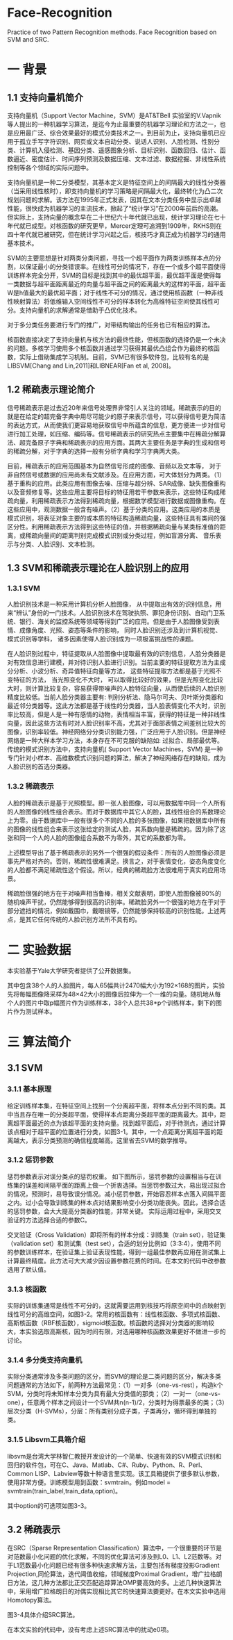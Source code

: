 # Face-Recognition
Practice of two Pattern Recognition methods. Face Recognition based on SVM and SRC.   

# 一 背景

## 1.1 支持向量机简介

支持向量机（Support Vector Machine，SVM）是AT&TBell 实验室的V.Vapnik等人提出的一种机器学习算法，是迄今为止最重要的机器学习理论和方法之一，也是应用最广泛、综合效果最好的模式分类技术之一。到目前为止，支持向量机已应用于孤立手写字符识别、网页或文本自动分类、说话人识别、人脸检测、性别分类、计算机入侵检测、基因分类、遥感图象分析、目标识别、函数回归、估计、函数逼近、密度估计、时间序列预测及数据压缩、文本过滤、数据挖掘、非线性系统控制等各个领域的实际问题中。

支持向量机是一种二分类模型，其基本定义是特征空间上的间隔最大的线性分类器（当采用线性核时），即支持向量机的学习策略是间隔最大化，最终转化为凸二次规划问题的求解。该方法在1995年正式发表，因其在文本分类任务中显示出卓越性能，很快成为机器学习的主流技术，掀起了“统计学习”在2000年前后的高潮。但实际上，支持向量的概念早在二十世纪六十年代就已出现，统计学习理论在七十年代就已成型。对核函数的研究更早，Mercer定理可追溯到1909年，RKHS则在四十年代就已被研究，但在统计学习兴起之后，核技巧才真正成为机器学习的通用基本技术。

SVM的主要思想是针对两类分类问题，寻找一个超平面作为两类训练样本点的分割，以保证最小的分类错误率。在线性可分的情况下，存在一个或多个超平面使得训练样本完全分开，SVM的目标是找到其中的最优超平面，最优超平面是使得每一类数据与超平面距离最近的向量与超平面之间的距离最大的这样的平面，超平面W是h值最大的最优超平面；对于线性不可分的情况，通过使用核函数（一种非线性映射算法）将低维输入空间线性不可分的样本转化为高维特征空间使其线性可分。支持向量机的求解通常是借助于凸优化技术。

对于多分类任务要进行专门的推广，对带结构输出的任务也已有相应的算法。

核函数直接决定了支持向量机与核方法的最终性能，但核函数的选择仍是一个未决的问题。多核学习使用多个核函数并通过学习获得其最优凸组合作为最终的核函数，实际上借助集成学习机制。目前，SVM已有很多软件包，比较有名的是LIBSVM[Chang and Lin,2011]和LIBNEAR[Fan et al, 2008]。

## 1.2 稀疏表示理论简介

信号稀疏表示是过去近20年来信号处理界非常引人关注的领域。稀疏表示的目的就是在给定的超完备字典中用尽可能少的原子来表示信号，可以获得信号更为简洁的表达方式，从而使我们更容易地获取信号中所蕴含的信息，更方便进一步对信号进行加工处理，如压缩、编码等。信号稀疏表示的研究热点主要集中在稀疏分解算法、超完备原子字典和稀疏表示的应用方面。其两大主要任务是字典的生成和信号的稀疏分解，对于字典的选择一般有分析字典和学习字典两大类。

目前，稀疏表示的应用范围基本为自然信号形成的图像、音频以及文本等， 对于非自然信号或数据的应用尚未有文献涉及。在应用方面，可大体划分为两类。（1）基于重构的应用。此类应用有图像去噪、压缩与超分辨、SAR成像、缺失图像重构以及音频修复等。这些应用主要将目标的特征用若干参数来表示，这些特征构成稀疏向量，利用稀疏表示方法得到稀疏向量，根据数学模型进行数据或图像重构。在这些应用中，观测数据一般含有噪声。（2）基于分类的应用。这类应用的本质是模式识别，将表征对象主要的或本质的特征构造稀疏向量，这些特征具有类间的强区分性。利用稀疏表示方法得到这些特征的值，并根据稀疏向量与某类标准值的距离，或稀疏向量间的距离判别完成模式识别或分类过程，例如盲源分离、 音乐表示与分类、人脸识别、文本检测。

## 1.3 SVM和稀疏表示理论在人脸识别上的应用

### 1.3.1 SVM

人脸识别技术是一种采用计算机分析人脸图像， 从中提取出有效的识别信息，用来“辨认”身份的一门技术。人脸识别技术在驾驶执照、罪犯身份识别、自动门卫系统、银行、海关的监控系统等领域等得到广泛的应用。但是由于人脸图像受到表情、成像角度、光照、姿态等条件的影响， 同时人脸识别还涉及到计算机视觉、模式识别等学科， 诸多因素使得人脸识别成为一项极富挑战性的课题。

在人脸识别过程中，特征提取从人脸图像中提取最有效的识别信息，人脸分类器是对有效信息进行建模，并对待识别人脸进行识别。当前主要的特征提取方法为主成分分析、小波分析、奇异值特征向量等方法， 这些特征提取方法都是基于光照不变特征的方法， 当光照变化不大时， 可以取得比较好的效果，但是光照变化比较大时，则计算比较复杂，容易获得带噪声的人脸特征向量，从而使后续的人脸识别精度比较低。当前人脸分类器主要有: 判别分析法、隐马尔可夫、贝叶斯分类器和最近邻分类器等。这此方法都是基于线性的分类器，当人脸表情变化不大时，识别率比较高，但是人是一种有感情的动物，表情相当丰富，获得的特征是一种非线性向量，因此这些方法有时对人脸识别率不高，尤其对于面部表情之间差别比较大的图像，识别率较低。神经网络分分类识别能力强，广泛应用于人脸识别。但是神经网络是一种大样本学习方法，本身存在不可克服的缺陷如: 过拟合、局部最优等。传统的模式识别方法中，支持向量机( Support Vector Machines，SVM) 是一种专门针对小样本、高维数模式识别问题的算法，解决了神经网络存在的缺陷，成为人脸识别的首选分类器。

### 1.3.2 稀疏表示

人脸的稀疏表示是基于光照模型。即一张人脸图像，可以用数据库中同一个人所有的人脸图像的线性组合表示。而对于数据库中其它人的脸，其线性组合的系数理论上为零。由于数据库中一般有很多个不同的人脸的多张图像，如果把数据库中所有的图像的线性组合来表示这张给定的测试人脸，其系数向量是稀疏的。因为除了这张和同一个人的人脸的图像组合系数不为零外，其它的系数都为零。

上述模型导出了基于稀疏表示的另外一个很强的假设条件：所有的人脸图像必须是事先严格对齐的。否则，稀疏性很难满足。换言之，对于表情变化，姿态角度变化的人脸都不满足稀疏性这个假设。所以，经典的稀疏脸方法很难用于真实的应用场景。

稀疏脸很强的地方在于对噪声相当鲁棒，相关文献表明，即使人脸图像被80%的随机噪声干扰，仍然能够得到很高的识别率。稀疏脸另外一个很强的地方在于对于部分遮挡的情况，例如戴围巾，戴眼镜等，仍然能够保持较高的识别性能。上述两点，是其它任何传统的人脸识别方法所不具有的。


# 二 实验数据
本实验基于Yale大学研究者提供了公开数据集。

其中包含38个人的人脸图片，每人65幅共计2470幅大小为192×168的图片，实验先将每幅图像降采样为48×42大小的图像后拉伸为一个一维的向量。随机地从每个人的图片中取p幅图片作为训练样本，38个人总共38*p个训练样本，剩下的图片作为测试样本。



# 三 算法简介


## 3.1 SVM
### 3.1.1 基本原理
给定训练样本集，在特征空间上找到一个分离超平面，将样本点分到不同的类。其中当且存在唯一的分类超平面，使得样本点距离分类超平面的距离最大。其中，距离超平面最近的点为该超平面的支持向量。找到超平面后，对于待测点，通过计算该点相对于超平面的位置进行分类，如图3-1。其中，一个点距离分离超平面的距离越大，表示分类预测的确信程度越高。这里省去SVM的数学推导。

### 3.1.2 惩罚参数
惩罚参数表示对误分类点的惩罚权重。 如下图所示，惩罚参数的设置相当与在训练集的误差和间隔平面的距离上做一个折衷选择。当惩罚参数过大，易出现过拟合的情况，预测时，易导致误分情况。减小惩罚参数，开始容忍样本点落入间隔平面之内。过小会导致训练集的样本点对结果影响变小分类功能丧失。因此，选择合适的惩罚参数，会大大提高分类器的性能，非常关键。 实际运用过程中，采用交叉验证的方法选择合适的参数C。

交叉验证（Cross Validation）即将所有的样本分成：训练集（train set），验证集（validation set）和测试集（test set），合适的划分比例如（3:3:4），使用不同的参数训练样本，在验证集上验证表现性能，得到一组最佳参数再应用在测试集上计算最终精度。此方法可大大减少因设置参数花费的时间。在本文的代码中改参数选用了默认值。

### 3.1.3 核函数
实际的训练集通常是线性不可分的，这就需要运用到核技巧将原空间中的点映射到线性可分的高维空间，如图3-2。常用的核函数有：线性核函数、多项式核函数、高斯核函数（RBF核函数），sigmoid核函数。核函数的选择对分类器的影响较大，本实验选取高斯核，因为时间有限，对选用哪种核函数效果更好不做进一步的讨论。

### 3.1.4 多分类支持向量机
实际分类通常涉及多类问题的区分，而SVM的理论是二类问题的区分，解决多类问题通常的方法如下，前两种方法最常见：（1）一对多（one-vs-rest），构造k个SVM，分类时将未知样本分类为具有最大分类值的那类；（2）一对一（one-vs-one），任意两个样本之间设计一个SVM共n(n-1)/2，分类时为得票最多的类；（3）层次分类（H-SVMs），分层：所有类别分成子类，子类再分，循环得到单独的类。

### 3.1.5 Libsvm工具箱介绍
libsvm是台湾大学林智仁教授开发设计的一个简单、快速有效的SVM模式识别和回归的软件包，可在C、Java、Matlab、C#、Ruby、Python、R、Perl、Common LISP、Labview等数十种语言里实现。该工具箱提供了很多默认参数，使用非常方便。训练模型用到函数：svmtrain。例如model = svmtrain(train_label,train_data,option)。

其中option的可选项如图3-3。


## 3.2 稀疏表示
在SRC（Sparse Representation Classification）算法中，一个很重要的环节是对范数最小化问题的优化求解，不同的优化算法可涉及到L0、L1、L2范数等。对于L1范数最小化问题已经有很多种快速求解方法，主要包括有梯度投影Gradient Projection,同伦算法，迭代阈值收缩，领域梯度Proximal Gradient，增广拉格朗日方法，这几种方法都比正交匹配追踪算法OMP要高效的多。上述几种快速算法中，采用增广拉格朗日的对偶实现相比其它的快速算法要更好。在本文实验中选用Homotopy算法。

图3-4具体介绍SRC算法。

在本文实验的代码中，没有考虑上述SRC算法中的扰动e0项。
